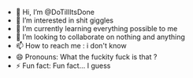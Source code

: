 - 👋 Hi, I’m @DoTillItsDone
- 👀 I’m interested in shit  giggles
- 🌱 I’m currently learning everything possible to me
- 💞️ I’m looking to collaborate on nothing and anything
- 📫 How to reach me : i don't know
- 😄 Pronouns: What the fuckity fuck is that ?
- ⚡ Fun fact: Fun fact... I guess

<!---
DoTillItsDone/DoTillItsDone is a ✨ special ✨ repository because its `README.md` (this file) appears on your GitHub profile.
You can click the Preview link to take a look at your changes.
--->
